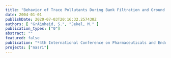 ```yaml
---
title: "Behavior of Trace Pollutants During Bank Filtration and Ground Water Recharge of Wastewater-impacted Surface Waters"
date: 2004-01-01
publishDate: 2020-07-03T20:16:32.257430Z
authors: [ "GrÃ¼nheid, S.", "Jekel, M." ]
publication_types: ["0"]
abstract: ""
featured: false
publication: "*4th International Conference on Pharmaceuticals and Endocrine Disrupting Chemicals in Water*"
projects: ["nasri"]
---
```


